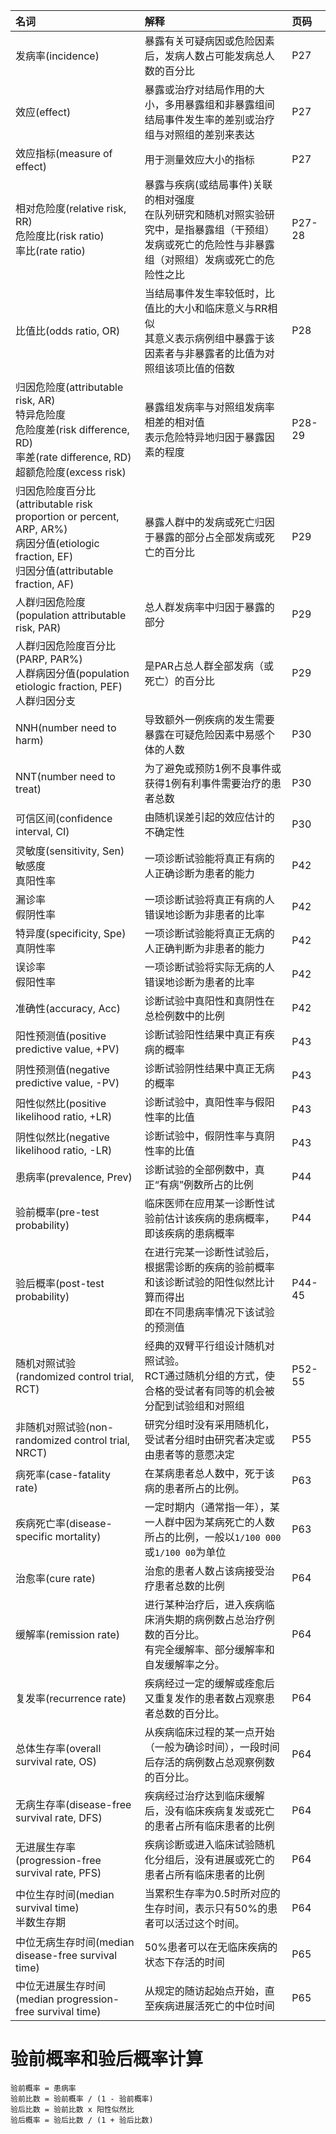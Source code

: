 |名词|解释|页码|
|:---|:---|:---|
|发病率(incidence)|暴露有关可疑病因或危险因素后，发病人数占可能发病总人数的百分比|P27|
|效应(effect)|暴露或治疗对结局作用的大小，多用暴露组和非暴露组间结局事件发生率的差别或治疗组与对照组的差别来表达|P27|
|效应指标(measure of effect)|用于测量效应大小的指标|P27|
|相对危险度(relative risk, RR)<br>危险度比(risk ratio)<br>率比(rate ratio)|暴露与疾病(或结局事件)关联的相对强度<br>在队列研究和随机对照实验研究中，是指暴露组（干预组）发病或死亡的危险性与非暴露组（对照组）发病或死亡的危险性之比|P27-28|
|比值比(odds ratio, OR)|当结局事件发生率较低时，比值比的大小和临床意义与RR相似<br>其意义表示病例组中暴露于该因素者与非暴露者的比值为对照组该项比值的倍数|P28|
|归因危险度(attributable risk, AR)<br>特异危险度<br>危险度差(risk difference, RD)<br>率差(rate difference, RD)<br>超额危险度(excess risk)|暴露组发病率与对照组发病率相差的相对值<br>表示危险特异地归因于暴露因素的程度|P28-29|
|归因危险度百分比(attributable risk proportion or percent, ARP, AR%)<br>病因分值(etiologic fraction, EF)<br>归因分值(attributable fraction, AF)|暴露人群中的发病或死亡归因于暴露的部分占全部发病或死亡的百分比|P29|
|人群归因危险度(population attributable risk, PAR)|总人群发病率中归因于暴露的部分|P29|
|人群归因危险度百分比(PARP, PAR%)<br>人群病因分值(population etiologic fraction, PEF)<br>人群归因分支|是PAR占总人群全部发病（或死亡）的百分比|P29|
|NNH(number need to harm)|导致额外一例疾病的发生需要暴露在可疑危险因素中易感个体的人数|P30|
|NNT(number need to treat)|为了避免或预防1例不良事件或获得1例有利事件需要治疗的患者总数|P30|
|可信区间(confidence interval, CI)|由随机误差引起的效应估计的不确定性|P30|
|灵敏度(sensitivity, Sen)<br>敏感度<br>真阳性率|一项诊断试验能将真正有病的人正确诊断为患者的能力|P42|
|漏诊率<br>假阴性率|一项诊断试验将真正有病的人错误地诊断为非患者的比率|P42|
|特异度(specificity, Spe)<br>真阴性率|一项诊断试验能将真正无病的人正确判断为非患者的能力|P42|
|误诊率<br>假阳性率|一项诊断试验将实际无病的人错误地诊断为患者的比率|P42|
|准确性(accuracy, Acc)|诊断试验中真阳性和真阴性在总检例数中的比例|P42|
|阳性预测值(positive predictive value, +PV)|诊断试验阳性结果中真正有疾病的概率|P43|
|阴性预测值(negative predictive value, -PV)|诊断试验阴性结果中真正无病的概率|P43|
|阳性似然比(positive likelihood ratio, +LR)|诊断试验中，真阳性率与假阳性率的比值|P43|
|阴性似然比(negative likelihood ratio, -LR)|诊断试验中，假阴性率与真阴性率的比值|P43|
|患病率(prevalence, Prev)|诊断试验的全部例数中，真正“有病”例数所占的比例|P44|
|验前概率(pre-test probability)|临床医师在应用某一诊断性试验前估计该疾病的患病概率，即该疾病的患病概率|P44|
|验后概率(post-test probability)|在进行完某一诊断性试验后，根据需诊断的疾病的验前概率和该诊断试验的阳性似然比计算而得出<br>即在不同患病率情况下该试验的预测值|P44-45|
|随机对照试验(randomized control trial, RCT)|经典的双臂平行组设计随机对照试验。<br>RCT通过随机分组的方式，使合格的受试者有同等的机会被分配到试验组和对照组|P52-55|
|非随机对照试验(non-randomized control trial, NRCT)|研究分组时没有采用随机化，受试者分组时由研究者决定或由患者等的意愿决定|P55|
|病死率(case-fatality rate)|在某病患者总人数中，死于该病的患者所占的比例。|P63|
|疾病死亡率(disease-specific mortality)|一定时期内（通常指一年），某一人群中因为某病死亡的人数所占的比例，一般以`1/100 000`或`1/100 00`为单位|P63|
|治愈率(cure rate)|治愈的患者人数占该病接受治疗患者总数的比例|P64|
|缓解率(remission rate)|进行某种治疗后，进入疾病临床消失期的病例数占总治疗例数的百分比。<br>有完全缓解率、部分缓解率和自发缓解率之分。|P64|
|复发率(recurrence rate)|疾病经过一定的缓解或痊愈后又重复发作的患者数占观察患者总数的百分比。|P64|
|总体生存率(overall survival rate, OS)|从疾病临床过程的某一点开始（一般为确诊时间），一段时间后存活的病例数占总观察例数的百分比。|P64|
|无病生存率(disease-free survival rate, DFS)|疾病经过治疗达到临床缓解后，没有临床疾病复发或死亡的患者占所有临床患者的比例|P64|
|无进展生存率(progression-free survival rate, PFS)|疾病诊断或进入临床试验随机化分组后，没有进展或死亡的患者占所有临床患者的比例|P64|
|中位生存时间(median survival time)<br>半数生存期|当累积生存率为0.5时所对应的生存时间，表示只有50%的患者可以活过这个时间。|P64|
|中位无病生存时间(median disease-free survival time)|50%患者可以在无临床疾病的状态下存活的时间|P65|
|中位无进展生存时间(median progression-free survival time)|从规定的随访起始点开始，直至疾病进展活死亡的中位时间|P65|

# 验前概率和验后概率计算
```
验前概率 = 患病率
验前比数 = 验前概率 / (1 - 验前概率)
验后比数 = 验前比数 x 阳性似然比
验后概率 = 验后比数 / (1 + 验后比数)
```
